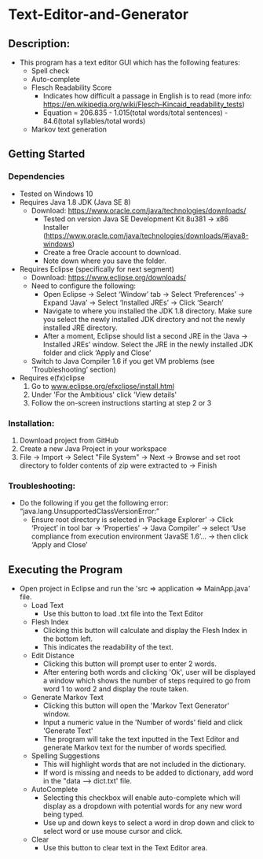 # Text-Editor-and-Generator

## Description: 
- This program has a text editor GUI which has the following features:
     - Spell check
     - Auto-complete
     - Flesch Readability Score
          - Indicates how difficult a passage in English is to read (more info: https://en.wikipedia.org/wiki/Flesch–Kincaid_readability_tests)
          - Equation = 206.835 - 1.015(total words/total sentences) - 84.6(total syllables/total words)
     - Markov text generation

## Getting Started 

### Dependencies
- Tested on Windows 10
- Requires Java 1.8 JDK (Java SE 8)
     - Download: https://www.oracle.com/java/technologies/downloads/
          - Tested on version Java SE Development Kit 8u381 → x86 Installer (https://www.oracle.com/java/technologies/downloads/#java8-windows)
          - Create a free Oracle account to download.
          - Note down where you save the folder. 
- Requires Eclipse (specifically for next segment)
     - Download: https://www.eclipse.org/downloads/
     - Need to configure the following:
          - Open Eclipse → Select ‘Window’ tab → Select ‘Preferences’ → Expand ‘Java’ → Select ‘Installed JREs’ → Click ‘Search’
          - Navigate to where  you installed the JDK 1.8 directory. Make sure you select the newly installed JDK directory and not the newly installed JRE directory.
          - After a moment, Eclipse should list a second JRE in the ‘Java → Installed JREs’ window. Select the JRE in the newly installed JDK folder and click ‘Apply and Close’ 
     - Switch to Java Compiler 1.6 if you get VM problems (see ‘Troubleshooting’ section)
- Requires e(fx)clipse
     1. Go to www.eclipse.org/efxclipse/install.html
     2. Under 'For the Ambitious' click 'View details'
     3. Follow the on-screen instructions starting at step 2 or 3

### Installation:
1. Download project from GitHub
2. Create a new Java Project in your workspace
3. File -> Import -> Select "File System" -> Next -> Browse and set 
	  root directory to folder contents of zip were extracted to -> Finish

### Troubleshooting:
- Do the following if you get the following error: “java.lang.UnsupportedClassVersionError:”
     - Ensure root directory is selected in ‘Package Explorer’ → Click ‘Project’ in tool bar → ‘Properties’ → ‘Java Compiler’ → select ‘Use compliance from execution environment ‘JavaSE 1.6’... → then click ‘Apply and Close’
 
## Executing the Program
- Open project in Eclipse and run the 'src => application => MainApp.java' file.
     - Load Text
          - Use this button to load .txt file into the Text Editor
     - Flesh Index
          - Clicking this button will calculate and display the Flesh Index in the bottom left.
          - This indicates the readability of the text.
     - Edit Distance
          - Clicking this button will prompt user to enter 2 words.
          - After entering both words and clicking 'Ok', user will be displayed a window which shows the number of steps required to go from word 1 to word 2 and display the route taken.
     - Generate Markov Text
          - Clicking this button will open the 'Markov Text Generator' window.
          - Input a numeric value in the 'Number of words' field and click 'Generate Text'
          - The program will take the text inputted in the Text Editor and generate Markov text for the number of words specified.
     - Spelling Suggestions
          - This will highlight words that are not included in the dictionary.
          - If word is missing and needs to be added to dictionary, add word in the "data --> dict.txt' file. 
     - AutoComplete
          - Selecting this checkbox will enable auto-complete which will display as a dropdown with potential words for any new word being typed.
          - Use up and down keys to select a word in drop down and click <ENTER> to select word or use mouse cursor and click.
     - Clear
          - Use this button to clear text in the Text Editor area. 
     

